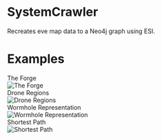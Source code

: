 # SystemCrawler
Recreates eve map data to a Neo4j graph using ESI.
# Examples
The Forge    
![The Forge](http://i.imgur.com/X6bZBJo.png)    
Drone Regions    
![Drone Regions](http://i.imgur.com/fqjqDO5.png)    
Wormhole Representation    
![Wormhole Representation](http://i.imgur.com/uFAgvX7.png)    
Shortest Path    
![Shortest Path](http://i.imgur.com/qbuXIaG.png)
